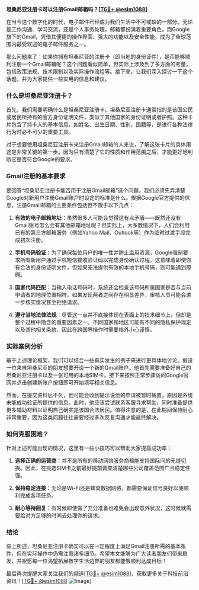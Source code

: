 **坦桑尼亚注册卡可以注册Gmail邮箱吗？[[TG💪+ @esim1088](https://t.me/s/esim1088)]**

在当今这个数字化的时代，电子邮件已经成为我们生活中不可或缺的一部分。无论是工作沟通、学习交流，还是个人事务处理，邮箱都扮演着重要角色。而Google旗下的Gmail，凭借其便捷的操作界面、强大的功能以及安全性能，成为了全球范围内最受欢迎的电子邮件服务之一。

那么问题来了：如果你拥有坦桑尼亚的注册卡（即当地的身份证件），是否能够顺利注册一个Gmail邮箱呢？这个问题看似简单，但实际上涉及到了多方面的考量，包括政策法规、技术限制以及实际操作流程等。接下来，让我们深入探讨一下这个话题，并为大家提供一些实用的信息和建议。

### 什么是坦桑尼亚注册卡？

首先，我们需要明确什么是坦桑尼亚注册卡。坦桑尼亚注册卡通常指的是该国公民或居民所持有的官方身份证明文件，类似于其他国家的身份证明或者护照。这种卡片包含了持卡人的基本信息，如姓名、出生日期、性别、国籍等，是进行各种法律行为时必不可少的重要工具。

对于想要使用坦桑尼亚注册卡来注册Gmail邮箱的人来说，了解这张卡片的具体用途是非常关键的第一步。因为只有清楚了它的性质和作用范围之后，才能更好地判断它是否符合Google的要求。

### Gmail注册的基本要求

要回答“坦桑尼亚注册卡能否用于注册Gmail邮箱”这个问题，我们必须先弄清楚Google对新用户注册Gmail账户时设定的标准是什么。根据Google官方提供的信息，注册Gmail邮箱的主要条件包括但不限于以下几点：

1. **有效的电子邮箱地址**：虽然很多人可能会觉得这有点矛盾——既然还没有Gmail账号怎么会有其他邮箱地址呢？但实际上，大多数情况下，人们会利用已有的第三方邮箱服务（例如Yahoo Mail、Outlook等）作为临时过渡手段完成初次注册。
   
2. **手机号码验证**：为了确保每位用户的唯一性并防止滥用资源，Google强制要求所有新用户通过手机短信接收验证码以完成身份确认过程。这意味着即使你有合法的身份证明文件，但如果无法提供有效的本地手机号码，则可能遇到障碍。

3. **国家代码匹配**：当输入电话号码时，系统还会检查该号码所属国家是否与当前申请者的地理位置相符。如果发现两者之间存在明显差异，审核人员可能会进一步核实情况甚至拒绝请求。

4. **遵守当地法律法规**：尽管这一点并不直接体现在表面上的技术细节上，但却是整个过程中隐含的重要因素之一。不同国家和地区可能有不同的隐私保护规定以及其他相关条款，因此在跨国界操作时需要格外小心谨慎。

### 实际案例分析

基于上述理论框架，我们可以结合一些真实发生的例子来进行更具体地讨论。假设一位来自坦桑尼亚的朋友想要开设一个新的Gmail账户，他首先需要准备好自己的坦桑尼亚注册卡以及一张可用的本地SIM卡。接下来按照正常步骤访问Google官网并点击创建新账户按钮即可开始填写相关信息。

然而，在提交资料后不久，他可能会收到提示说他的申请被暂时搁置，原因是系统未能成功验证所提供的信息。此时，他应该尝试联系客服寻求帮助，同时准备提供更多辅助材料以证明自己确实是该国合法居民。值得注意的是，在此期间保持耐心非常重要，因为这类问题往往需要经过多次反复沟通才能最终解决。

### 如何克服困难？

针对上述可能出现的情况，这里有一些小技巧可以帮助大家提高成功率：

1. **选择正确的运营商**：并不是所有的移动网络服务商都能支持国际间的无缝切换。因此，在挑选SIM卡之前最好提前调查清楚哪些公司覆盖范围广且稳定性强。
   
2. **保持稳定连接**：无论是Wi-Fi还是蜂窝数据网络，都需要保证信号良好以便顺利完成各项任务。
    
3. **耐心等待回复**：有时候即使做了充分准备也难免会出现意外状况，这时候就需要给对方足够的时间去处理你的请求。

### 结论

综上所述，坦桑尼亚注册卡确实可以在一定程度上满足Gmail注册所需的基本条件，但在实际操作中仍需注意诸多细节。希望本文能够为广大读者朋友们带来启发，并祝愿每一位渴望拓展数字生活边界的朋友都能够顺利达成目标！

最后再次提醒大家关注我们的频道[[TG💪+ @esim1088](https://t.me/s/esim1088)]，获取更多关于科技前沿资讯！[[TG💪+ @esim1088](https://t.me/s/esim1088) ![Image](https://i.postimg.cc/4NQfJmqS/Snipaste-2025-05-13-00-14-12.png)]